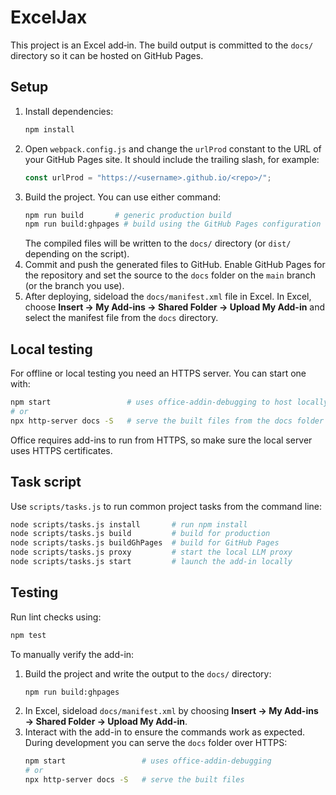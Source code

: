 # ExcelJax

This project is an Excel add‑in. The build output is committed to the `docs/` directory so it can be hosted on GitHub Pages.

## Setup

1. Install dependencies:
   ```bash
   npm install
   ```
2. Open `webpack.config.js` and change the `urlProd` constant to the URL of your GitHub Pages site. It should include the trailing slash, for example:
   ```js
   const urlProd = "https://<username>.github.io/<repo>/";
   ```
3. Build the project. You can use either command:
   ```bash
   npm run build       # generic production build
   npm run build:ghpages # build using the GitHub Pages configuration
   ```
   The compiled files will be written to the `docs/` directory (or `dist/` depending on the script).
4. Commit and push the generated files to GitHub. Enable GitHub Pages for the repository and set the source to the `docs` folder on the `main` branch (or the branch you use).
5. After deploying, sideload the `docs/manifest.xml` file in Excel. In Excel, choose **Insert → My Add-ins → Shared Folder → Upload My Add-in** and select the manifest file from the `docs` directory.

## Local testing

For offline or local testing you need an HTTPS server. You can start one with:

```bash
npm start                 # uses office-addin-debugging to host locally
# or
npx http-server docs -S   # serve the built files from the docs folder
```

Office requires add-ins to run from HTTPS, so make sure the local server uses HTTPS certificates.

## Task script

Use `scripts/tasks.js` to run common project tasks from the command line:

```bash
node scripts/tasks.js install       # run npm install
node scripts/tasks.js build         # build for production
node scripts/tasks.js buildGhPages  # build for GitHub Pages
node scripts/tasks.js proxy         # start the local LLM proxy
node scripts/tasks.js start         # launch the add-in locally
```

## Testing

Run lint checks using:

```bash
npm test
```

To manually verify the add-in:

1. Build the project and write the output to the `docs/` directory:
   ```bash
   npm run build:ghpages
   ```
2. In Excel, sideload `docs/manifest.xml` by choosing **Insert → My Add-ins → Shared Folder → Upload My Add-in**.
3. Interact with the add-in to ensure the commands work as expected. During development you can serve the `docs` folder over HTTPS:
   ```bash
   npm start                 # uses office-addin-debugging
   # or
   npx http-server docs -S   # serve the built files
   ```

